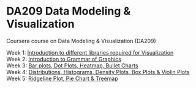 # DA209 Data Modeling &amp; Visualization
Coursera course on Data Modeling &amp; Visualization (DA209)

Week 1: [Introduction to different libraries required for Visualization](https://github.com/PrachuryyaKaushik/DA209_DMV/blob/main/DA209_DMV_wk1_Intro_libraries.ipynb) <br>
Week 2: [Introduction to Grammar of Graphics](https://github.com/PrachuryyaKaushik/DA209_DMV/blob/main/DA209_DMV_wk2_Grammar_of_Graphics.ipynb)<br>
Week 3: [Bar plots, Dot Plots, Heatmap, Bullet Charts](https://github.com/PrachuryyaKaushik/DA209_DMV/blob/main/DA209_DMV_wk3_Bar_Chart_variants_%26_additional.ipynb)<br>
Week 4: [Distributions, Histograms, Density Plots, Box Plots & Violin Plots](https://github.com/PrachuryyaKaushik/DA209_DMV/blob/main/DA209_DMV_wk4_Distributions.ipynb)<br>
Week 5: [Ridgeline Plot, Pie Chart & Treemap](https://github.com/PrachuryyaKaushik/DA209_DMV/blob/main/DA209_DMV_wk5_Ridgeline_PieChart_TreeMap.ipynb)<br>
